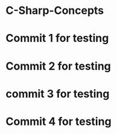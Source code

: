 # C-Sharp-Concepts

# Commit 1 for testing

# Commit 2 for testing

# commit 3 for testing

# Commit 4 for testing